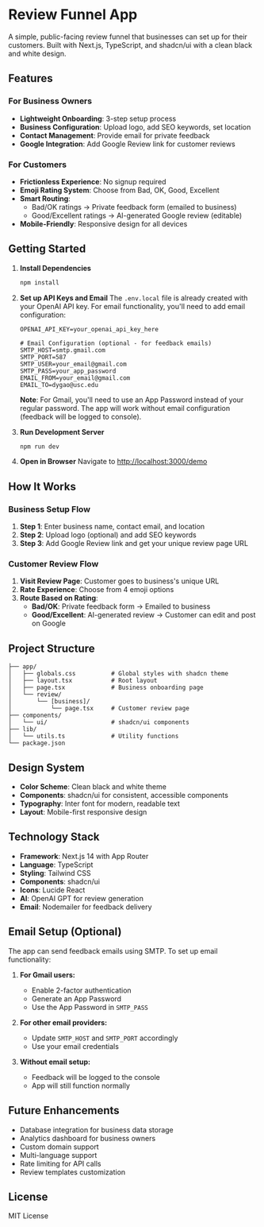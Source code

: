 # Review Funnel App

A simple, public-facing review funnel that businesses can set up for their customers. Built with Next.js, TypeScript, and shadcn/ui with a clean black and white design.

## Features

### For Business Owners
- **Lightweight Onboarding**: 3-step setup process
- **Business Configuration**: Upload logo, add SEO keywords, set location
- **Contact Management**: Provide email for private feedback
- **Google Integration**: Add Google Review link for customer reviews

### For Customers
- **Frictionless Experience**: No signup required
- **Emoji Rating System**: Choose from Bad, OK, Good, Excellent
- **Smart Routing**: 
  - Bad/OK ratings → Private feedback form (emailed to business)
  - Good/Excellent ratings → AI-generated Google review (editable)
- **Mobile-Friendly**: Responsive design for all devices

## Getting Started

1. **Install Dependencies**
   ```bash
   npm install
   ```

2. **Set up API Keys and Email**
   The `.env.local` file is already created with your OpenAI API key. For email functionality, you'll need to add email configuration:
   ```
   OPENAI_API_KEY=your_openai_api_key_here
   
   # Email Configuration (optional - for feedback emails)
   SMTP_HOST=smtp.gmail.com
   SMTP_PORT=587
   SMTP_USER=your_email@gmail.com
   SMTP_PASS=your_app_password
   EMAIL_FROM=your_email@gmail.com
   EMAIL_TO=dygao@usc.edu
   ```
   
   **Note**: For Gmail, you'll need to use an App Password instead of your regular password. The app will work without email configuration (feedback will be logged to console).

3. **Run Development Server**
   ```bash
   npm run dev
   ```

4. **Open in Browser**
   Navigate to [http://localhost:3000/demo](http://localhost:3000/demo)

## How It Works

### Business Setup Flow
1. **Step 1**: Enter business name, contact email, and location
2. **Step 2**: Upload logo (optional) and add SEO keywords
3. **Step 3**: Add Google Review link and get your unique review page URL

### Customer Review Flow
1. **Visit Review Page**: Customer goes to business's unique URL
2. **Rate Experience**: Choose from 4 emoji options
3. **Route Based on Rating**:
   - **Bad/OK**: Private feedback form → Emailed to business
   - **Good/Excellent**: AI-generated review → Customer can edit and post on Google

## Project Structure

```
├── app/
│   ├── globals.css          # Global styles with shadcn theme
│   ├── layout.tsx           # Root layout
│   ├── page.tsx             # Business onboarding page
│   └── review/
│       └── [business]/
│           └── page.tsx     # Customer review page
├── components/
│   └── ui/                  # shadcn/ui components
├── lib/
│   └── utils.ts             # Utility functions
└── package.json
```

## Design System

- **Color Scheme**: Clean black and white theme
- **Components**: shadcn/ui for consistent, accessible components
- **Typography**: Inter font for modern, readable text
- **Layout**: Mobile-first responsive design

## Technology Stack

- **Framework**: Next.js 14 with App Router
- **Language**: TypeScript
- **Styling**: Tailwind CSS
- **Components**: shadcn/ui
- **Icons**: Lucide React
- **AI**: OpenAI GPT for review generation
- **Email**: Nodemailer for feedback delivery

## Email Setup (Optional)

The app can send feedback emails using SMTP. To set up email functionality:

1. **For Gmail users:**
   - Enable 2-factor authentication
   - Generate an App Password
   - Use the App Password in `SMTP_PASS`

2. **For other email providers:**
   - Update `SMTP_HOST` and `SMTP_PORT` accordingly
   - Use your email credentials

3. **Without email setup:**
   - Feedback will be logged to the console
   - App will still function normally

## Future Enhancements

- Database integration for business data storage
- Analytics dashboard for business owners
- Custom domain support
- Multi-language support
- Rate limiting for API calls
- Review templates customization

## License

MIT License

